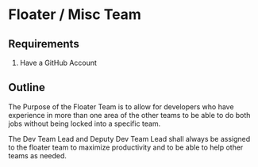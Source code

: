 # Floater / Misc Team

## Requirements

1. Have a GitHub Account

## Outline

The Purpose of the Floater Team is to allow for developers who have experience in more than one area of the other teams to be able to do both jobs without being locked into a specific team.

The Dev Team Lead and Deputy Dev Team Lead shall always be assigned to the floater team to maximize productivity and to be able to help other teams as needed.